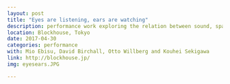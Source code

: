 ```yaml
---
layout: post
title: "Eyes are listening, ears are watching"
description: performance work exploring the relation between sound, space and gesture
location: Blockhouse, Tokyo
date: 2017-04-30
categories: performance
with: Mio Ebisu, David Birchall, Otto Willberg and Kouhei Sekigawa
link: http://blockhouse.jp/
img: eyesears.JPG

---
```

